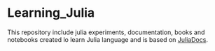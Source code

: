 # Learning_Julia
This repository include julia experiments, documentation, books and notebooks created lo learn Julia language and is based on [JuliaDocs](https://github.com/JuliaLang/julia). 
